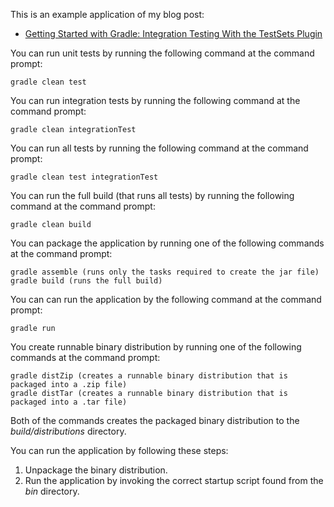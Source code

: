 This is an example application of my blog post:

* [Getting Started with Gradle: Integration Testing With the TestSets Plugin]()

You can run unit tests by running the following command at the command prompt:

    gradle clean test

You can run integration tests by running the following command at the command prompt:

    gradle clean integrationTest

You can run all tests by running the following command at the command prompt:

    gradle clean test integrationTest
    
You can run the full build (that runs all tests) by running the following command at the command prompt:

    gradle clean build

You can package the application by running one of the following commands at the command prompt:

    gradle assemble (runs only the tasks required to create the jar file)
    gradle build (runs the full build)
    
You can can run the application by the following command at the command prompt:

    gradle run

You create runnable binary distribution by running one of the following commands at the command prompt:

    gradle distZip (creates a runnable binary distribution that is packaged into a .zip file)
    gradle distTar (creates a runnable binary distribution that is packaged into a .tar file)

Both of the commands creates the packaged binary distribution to the _build/distributions_ directory. 

You can run the application by following these steps:

1. Unpackage the binary distribution.
2. Run the application by invoking the correct startup script found from the _bin_ directory.    